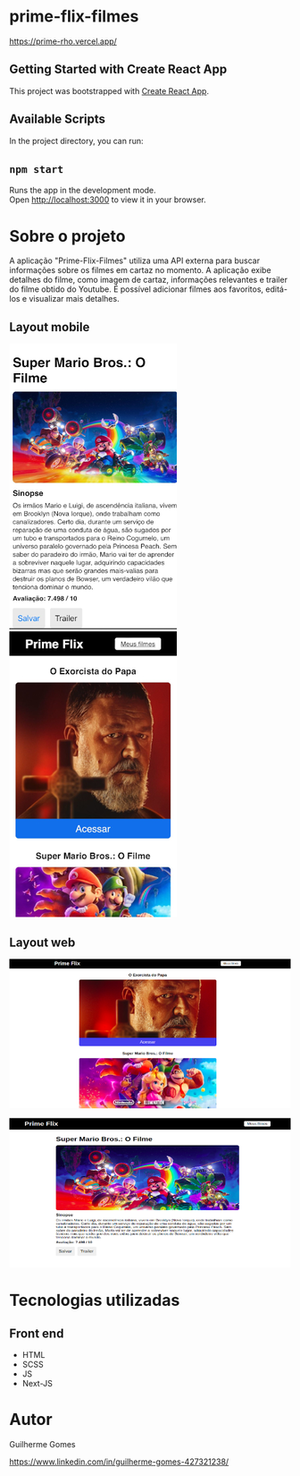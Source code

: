 # prime-flix-filmes
 https://prime-rho.vercel.app/
## Getting Started with Create React App
This project was bootstrapped with [Create React App](https://github.com/facebook/create-react-app).

## Available Scripts
In the project directory, you can run:
## `npm start`
Runs the app in the development mode.\
Open [http://localhost:3000](http://localhost:3000) to view it in your browser.

# Sobre o projeto

A aplicação "Prime-Flix-Filmes" utiliza uma API externa para buscar informações sobre os filmes em cartaz no momento. A aplicação exibe detalhes do filme, como imagem de cartaz, 
informações relevantes e trailer do filme obtido do Youtube. É possível adicionar filmes aos favoritos, editá-los e visualizar mais detalhes.

## Layout mobile
![Mobile 1](public/filmemobile.jpeg) ![Mobile 2](public/homemobile.jpeg)

## Layout web
![Web 1](public/homeweb.png)

![Web 2](public/filmeweb.png)


# Tecnologias utilizadas

## Front end
- HTML 
- SCSS 
- JS 
- Next-JS


# Autor

Guilherme Gomes

https://www.linkedin.com/in/guilherme-gomes-427321238/

